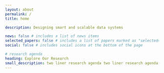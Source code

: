 ```yaml
---
layout: about
permalink: /
title: home

description: Designing smart and scalable data systems

news: false # includes a list of news items
selected_papers: false # includes a list of papers marked as "selected={true}"
social: false # includes social icons at the bottom of the page

# research agenda
heading: Explore Our Research
small_description: two liner research agenda two liner research agenda two liner research agenda two liner research agenda two liner research agenda two liner research agenda two liner research agenda
---
```

